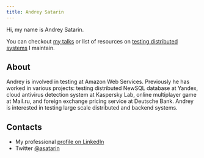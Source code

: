 ```yaml
---
title: Andrey Satarin
---
```

Hi, my name is Andrey Satarin.

You can checkout [my talks](/talks) or list of resources on [testing distributed systems](/testing-distributed-systems) I maintain.

## About

Andrey is involved in testing at Amazon Web Services. 
Previously he has worked in various projects: testing distributed NewSQL database at Yandex, 
cloud antivirus detection system at Kaspersky Lab, online multiplayer game at Mail.ru, 
and foreign exchange pricing service at Deutsche Bank. 
Andrey is interested in testing large scale distributed and backend systems.

## Contacts

* My professional [profile on LinkedIn](https://www.linkedin.com/in/asatarin/)
* Twitter [@asatarin](https://twitter.com/asatarin)
